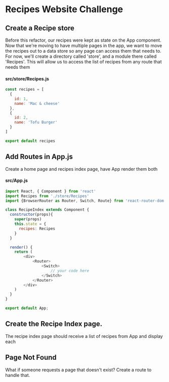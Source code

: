 # Recipes Website Challenge

## Create a Recipe store

Before this refactor, our recipes were kept as state on the App component.  Now that we're moving to have multiple pages in the app, we want to move the recipes out to a data store so any page can access them that needs to.  For now, we'll create a directory called 'store', and a module there called 'Recipes'.  This will allow us to access the list of recipes from any route that needs them

<!--- Tomorrow, we're going to talk about Flux, which is a pattern to make managing data stores easier.) --->

#### src/store/Recipes.js
```Javascript
const recipes = [
  {
    id: 1,
    name: 'Mac & cheese'
  },
  {
    id: 2,
    name: 'Tofu Burger'
  }
]

export default recipes
```

## Add Routes in App.js

Create a home page and recipes index page, have App render them both

#### src/App.js
```Javascript
import React, { Component } from 'react'
import Recipes from './store/Recipes'
import {BrowserRouter as Router, Switch, Route} from 'react-router-dom'

class RecipeIndex extends Component {
  constructor(props){
    super(props)
    this.state = {
      recipes: Recipes
    }
  }

  render() {
 	return (
        <div>
    		<Router>
    			<Switch>
    				// your code here
				</Switch>
    		</Router>
    	</div>
    )
  }
}

export default App;
```
## Create the Recipe Index page.

The recipe index page should receive a list of recipes from App and display each

## Page Not Found

What if someone requests a page that doesn't exist? Create a route to handle that.

